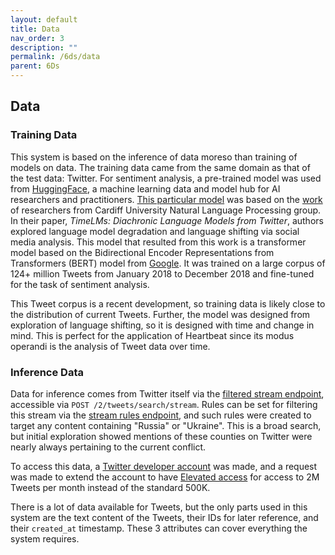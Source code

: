 ```yaml
---
layout: default
title: Data
nav_order: 3
description: ""
permalink: /6ds/data
parent: 6Ds
---
```


## Data

### Training Data

This system is based on the inference of data moreso than training of models on data. The training data came from the same domain as that of the test data: Twitter. For sentiment analysis, a pre-trained model was used from [HuggingFace](https://huggingface.co/), a machine learning data and model hub for AI researchers and practitioners. [This particular model](https://huggingface.co/cardiffnlp/twitter-roberta-base-sentiment-latest) was based on the [work](https://arxiv.org/pdf/2202.03829.pdf) of researchers from Cardiff University Natural Language Processing group. In their paper, *TimeLMs: Diachronic Language Models from Twitter*, authors explored language model degradation and language shifting via social media analysis. This model that resulted from this work is a transformer model based on the Bidirectional Encoder Representations from Transformers (BERT) model from [Google](https://ai.googleblog.com/2018/11/open-sourcing-bert-state-of-art-pre.html). It was trained on a large corpus of 124+ million Tweets from January 2018 to December 2018 and fine-tuned for the task of sentiment analysis.

This Tweet corpus is a recent development, so training data is likely close to the distribution of current Tweets. Further, the model was designed from exploration of language shifting, so it is designed with time and change in mind. This is perfect for the application of Heartbeat since its modus operandi is the analysis of Tweet data over time.


### Inference Data

Data for inference comes from Twitter itself via the [filtered stream endpoint](https://developer.twitter.com/en/docs/twitter-api/tweets/filtered-stream/introduction), accessible via `POST /2/tweets/search/stream`. Rules can be set for filtering this stream via the [stream rules endpoint](https://developer.twitter.com/en/docs/twitter-api/tweets/filtered-stream/api-reference/post-tweets-search-stream-rules), and such rules were created to target any content containing "Russia" or "Ukraine". This is a broad search, but initial exploration showed mentions of these counties on Twitter were nearly always pertaining to the current conflict.

To access this data, a [Twitter developer account](https://developer.twitter.com/en) was made, and a request was made to extend the account to have [Elevated access](https://developer.twitter.com/en/docs/twitter-api/getting-started/about-twitter-api#v2-access-level) for access to 2M Tweets per month instead of the standard 500K.

There is a lot of data available for Tweets, but the only parts used in this system are the text content of the Tweets, their IDs for later reference, and their `created_at` timestamp. These 3 attributes can cover everything the system requires.
